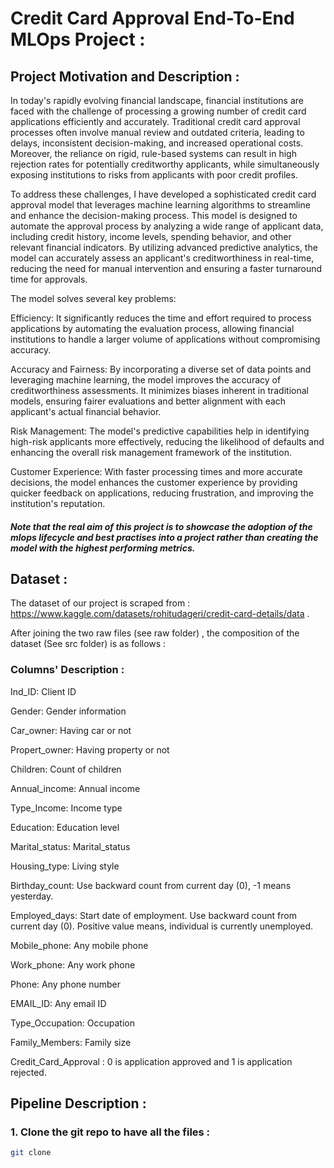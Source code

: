# Credit Card Approval End-To-End MLOps Project :

## Project Motivation and Description : 
In today's rapidly evolving financial landscape, financial institutions are faced with the challenge of processing a growing number of credit card applications efficiently and accurately. Traditional credit card approval processes often involve manual review and outdated criteria, leading to delays, inconsistent decision-making, and increased operational costs. Moreover, the reliance on rigid, rule-based systems can result in high rejection rates for potentially creditworthy applicants, while simultaneously exposing institutions to risks from applicants with poor credit profiles.

To address these challenges, I have developed a sophisticated credit card approval model that leverages machine learning algorithms to streamline and enhance the decision-making process. This model is designed to automate the approval process by analyzing a wide range of applicant data, including credit history, income levels, spending behavior, and other relevant financial indicators. By utilizing advanced predictive analytics, the model can accurately assess an applicant's creditworthiness in real-time, reducing the need for manual intervention and ensuring a faster turnaround time for approvals.

The model solves several key problems:

Efficiency: It significantly reduces the time and effort required to process applications by automating the evaluation process, allowing financial institutions to handle a larger volume of applications without compromising accuracy.

Accuracy and Fairness: By incorporating a diverse set of data points and leveraging machine learning, the model improves the accuracy of creditworthiness assessments. It minimizes biases inherent in traditional models, ensuring fairer evaluations and better alignment with each applicant's actual financial behavior.

Risk Management: The model's predictive capabilities help in identifying high-risk applicants more effectively, reducing the likelihood of defaults and enhancing the overall risk management framework of the institution.

Customer Experience: With faster processing times and more accurate decisions, the model enhances the customer experience by providing quicker feedback on applications, reducing frustration, and improving the institution's reputation.

##### Note that the real aim of this project is to showcase the adoption of the mlops lifecycle and best practises into a project rather than creating the model with the highest performing metrics.

## Dataset : 
The dataset of our project is scraped from :
https://www.kaggle.com/datasets/rohitudageri/credit-card-details/data . 

After joining the two raw files (see raw folder) , the composition of the dataset (See src folder) is as follows : 

  ### Columns' Description :
  
  Ind_ID: Client ID
  
  Gender: Gender information
  
  Car_owner: Having car or not
  
  Propert_owner: Having property or not
  
  Children: Count of children
  
  Annual_income: Annual income
  
  Type_Income: Income type
  
  Education: Education level
  
  Marital_status: Marital_status
  
  Housing_type: Living style
  
  Birthday_count: Use backward count from current day (0), -1 means yesterday.
  
  Employed_days: Start date of employment. Use backward count from current day (0). Positive value means, individual is currently unemployed.
  
  Mobile_phone: Any mobile phone
  
  Work_phone: Any work phone
  
  Phone: Any phone number
  
  EMAIL_ID: Any email ID
  
  Type_Occupation: Occupation
  
  Family_Members: Family size
  
  Credit_Card_Approval : 0 is application approved and 1 is application rejected.

## Pipeline Description :

### 1. Clone the git repo to have all the files :
```bash
git clone 
